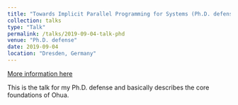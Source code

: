 ```yaml
---
title: "Towards Implicit Parallel Programming for Systems (Ph.D. defense talk)"
collection: talks
type: "Talk"
permalink: /talks/2019-09-04-talk-phd
venue: "Ph.D. defense"
date: 2019-09-04
location: "Dresden, Germany"
---
```


[More information here](https://sertel.github.io/files/phd_defense_2019_talk.pdf)

This is the talk for my Ph.D. defense and basically describes the core foundations of Ohua.
